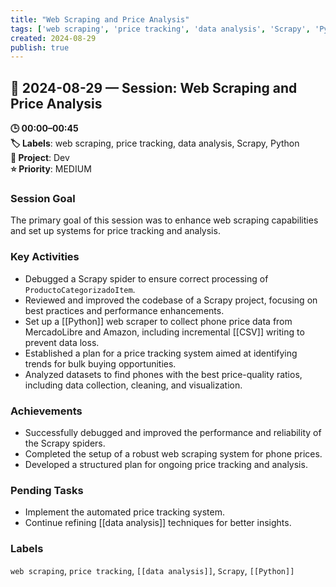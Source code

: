 ```yaml
---
title: "Web Scraping and Price Analysis"
tags: ['web scraping', 'price tracking', 'data analysis', 'Scrapy', 'Python']
created: 2024-08-29
publish: true
---
```


## 📅 2024-08-29 — Session: Web Scraping and Price Analysis

**🕒 00:00–00:45**  
**🏷️ Labels**: web scraping, price tracking, data analysis, Scrapy, Python  
**📂 Project**: Dev  
**⭐ Priority**: MEDIUM  


### Session Goal
The primary goal of this session was to enhance web scraping capabilities and set up systems for price tracking and analysis.

### Key Activities
- Debugged a Scrapy spider to ensure correct processing of `ProductoCategorizadoItem`.
- Reviewed and improved the codebase of a Scrapy project, focusing on best practices and performance enhancements.
- Set up a [[Python]] web scraper to collect phone price data from MercadoLibre and Amazon, including incremental [[CSV]] writing to prevent data loss.
- Established a plan for a price tracking system aimed at identifying trends for bulk buying opportunities.
- Analyzed datasets to find phones with the best price-quality ratios, including data collection, cleaning, and visualization.

### Achievements
- Successfully debugged and improved the performance and reliability of the Scrapy spiders.
- Completed the setup of a robust web scraping system for phone prices.
- Developed a structured plan for ongoing price tracking and analysis.

### Pending Tasks
- Implement the automated price tracking system.
- Continue refining [[data analysis]] techniques for better insights.

### Labels
`web scraping`, `price tracking`, `[[data analysis]]`, `Scrapy`, `[[Python]]`
